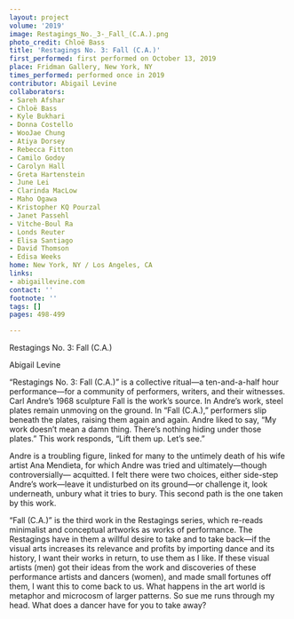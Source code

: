 ```yaml
---
layout: project
volume: '2019'
image: Restagings_No._3-_Fall_(C.A.).png
photo_credit: Chloë Bass
title: 'Restagings No. 3: Fall (C.A.)'
first_performed: first performed on October 13, 2019
place: Fridman Gallery, New York, NY
times_performed: performed once in 2019
contributor: Abigail Levine
collaborators:
- Sareh Afshar
- Chloë Bass
- Kyle Bukhari
- Donna Costello
- WooJae Chung
- Atiya Dorsey
- Rebecca Fitton
- Camilo Godoy
- Carolyn Hall
- Greta Hartenstein
- June Lei
- Clarinda MacLow
- Maho Ogawa
- Kristopher KQ Pourzal
- Janet Passehl
- Vitche-Boul Ra
- Londs Reuter
- Elisa Santiago
- David Thomson
- Edisa Weeks
home: New York, NY / Los Angeles, CA
links:
- abigaillevine.com
contact: ''
footnote: ''
tags: []
pages: 498-499

---
```


Restagings No. 3: Fall (C.A.)

Abigail Levine

“Restagings No. 3: Fall (C.A.)” is a collective ritual—a ten-and-a-half hour performance—for a community of performers, writers, and their witnesses. Carl Andre’s 1968 sculpture Fall is the work’s source. In Andre’s work, steel plates remain unmoving on the ground. In “Fall (C.A.),” performers slip beneath the plates, raising them again and again. Andre liked to say, “My work doesn’t mean a damn thing. There’s nothing hiding under those plates.” This work responds, “Lift them up. Let’s see.”

Andre is a troubling figure, linked for many to the untimely death of his wife artist Ana Mendieta, for which Andre was tried and ultimately—though controversially— acquitted. I felt there were two choices, either side-step Andre’s work—leave it undisturbed on its ground—or challenge it, look underneath, unbury what it tries to bury. This second path is the one taken by this work.

“Fall (C.A.)” is the third work in the Restagings series, which re-reads minimalist and conceptual artworks as works of performance. The Restagings have in them a willful desire to take and to take back—if the visual arts increases its relevance and profits by importing dance and its history, I want their works in return, to use them as I like. If these visual artists (men) got their ideas from the work and discoveries of these performance artists and dancers (women), and made small fortunes off them, I want this to come back to us. What happens in the art world is metaphor and microcosm of larger patterns. So sue me runs through my head. What does a dancer have for you to take away?
